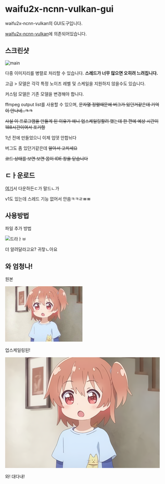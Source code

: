 # waifu2x-ncnn-vulkan-gui

waifu2x-ncnn-vulkan의 GUI도구입니다.

[waifu2x-ncnn-vulkan](https://github.com/nihui/waifu2x-ncnn-vulkan)에 의존되어있습니다.

## 스크린샷

![main](https://user-images.githubusercontent.com/34199905/112800438-9c890e80-90aa-11eb-9921-46b92f80fcd3.png)

다중 이미지리를 병렬로 처리할 수 있습니다. **스레드가 너무 많으면 오히려 느려집니다.**

고급 > 모델은 각각 특정 노이즈 레벨 및 스케일을 지원하지 않을수도 있습니다.

커스텀 모델은 기존 모델을 변경해야 합니다.

ffmpeg output list를 사용할 수 있으며, ~~문자열 정렬때문에 버그가 있던거같은데 기억이 안나네..ㅋㅋ~~

~~사실 이 프로그램을 만들게 된 이유가 애니 업스케일링할려 했는데 한 편에 예상 시간이 188시간이여서 포기함~~

1년 전에 만들었으니 이제 업뎃 안합뉘다

버그도 좀 있던거같은데 ~~알아서 고치세요~~

~~코드 상태를 보면 보면 몸이 IDE 창을 닫습니다~~

## ㄷㅏ운로드

[여기]()서 다운하든ㄷ가 말드ㄴ가

v1도 있는데 스레드 기능 없어서 안씀ㅋㅋㄹㅃㅃ

## 사용방법

파일 추가 방법

![드라ㅏㅂ](https://user-images.githubusercontent.com/34199905/112802655-6731f000-90ad-11eb-848b-77ab93b6ad3c.png)

더 알려달라고요? 귀챃ㄴ아요

## 와 엄청나!

원본

![origin](https://github.com/nihui/waifu2x-ncnn-vulkan/raw/master/images/0.jpg)



업스케일링된!

![waifu2x](https://github.com/nihui/waifu2x-ncnn-vulkan/raw/master/images/2.png)

와! 대다내!